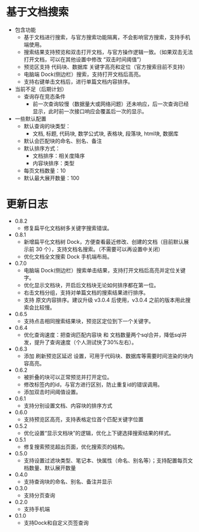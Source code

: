 # 基于文档搜索


* 包含功能
  * 基于文档进行搜索，与官方搜索功能隔离，不会影响官方搜索，支持手机端使用。
  * 搜索结果支持预览和双击打开文档，与官方操作逻辑一致。（如果双击无法打开文档，可以在其他设置中修改 “双击时间阈值”）
  * 预览区支持 代码块、数据库 关键字高亮和定位（官方搜索目前不支持）
  * 电脑端 Dock(侧边栏）搜索，支持打开文档后高亮。
  * 支持右键单击文档后，进行单篇文档内容排序。
* 当前不足（后期计划）
  * 查询存在竞态条件
    * 前一次查询较慢（数据量大或网络问题）还未响应，后一次查询已经显示，此时前一次接口响应会覆盖后一次的显示。
* 一些默认配置
  * 默认查询的块类型：
    * 文档, 标题, 代码块, 数学公式块, 表格块, 段落块, html块, 数据库
  * 默认会匹配块的命名、别名、备注
  * 默认排序方式：
    * 文档排序：相关度降序
    * 内容块排序：类型
  * 每页文档数量：10
  * 默认最大展开数量：100

# 更新日志

* 0.8.2
  * 修复扁平化文档树多关键字搜索错误。 
* 0.8.1
  * 新增扁平化文档树 Dock，方便查看最近修改、创建的文档（目前默认展示前 30 个），支持文档名搜索。（不需要可以再设置中关闭）
  * 优化文档全文搜索 Dock 手机端布局。
* 0.7.0
  * 电脑端 Dock(侧边栏）搜索单击结果，支持打开文档后高亮并定位关键字。
  * 优化显示文档块，开启后文档块无论如何排序都在第一位。
  * 右击文档分组，支持对单篇文档的搜索结果进行排序。
  * 支持 原文内容排序。建议升级 v3.0.4 后使用，v3.0.4 之前的版本用此搜索会比较慢。
* 0.6.5
  * 支持点击相同搜索结果块，预览区定位到下一个关键字。
* 0.6.4
  * 优化查询速度：把查询匹配内容块 和 文档数量两个sql合并，降低sql并发，提升了查询速度（个人测试快了30%左右）。
* 0.6.3
  * 添加 刷新预览区延迟 设置，可用于代码块、数据库等需要时间渲染的块内容高亮。
* 0.6.2
  * 被折叠的块可以正常预览并打开定位。
  * 修改标签内的id，与官方进行区别，防止重复id的错误调用。
  * 添加双击时间阈值设置。
* 0.6.1
  * 支持分别设置文档、内容块的排序方式
* 0.6.0
  * 支持预览区高亮，支持表格定位首个匹配关键字位置
* 0.5.2
  * 优化设置“显示文档块”的逻辑，优化上下键选择搜索结果的样式。
* 0.5.1
  * 修复搜索预览超出页面，优化搜索页的结构。
* 0.5.0
  * 支持设置过滤块类型、笔记本、快属性（命名、别名等）；支持配置每页文档数量、默认展开数量
* 0.4.0
  * 支持查询块的命名、别名、备注并显示
* 0.3.0
  * 支持分页查询
* 0.2.0
  * 支持手机端
* 0.1.0
  * 支持Dock和自定义页签查询